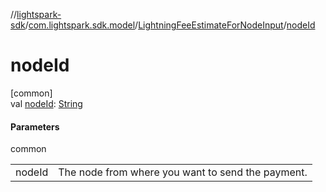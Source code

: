 //[lightspark-sdk](../../../index.md)/[com.lightspark.sdk.model](../index.md)/[LightningFeeEstimateForNodeInput](index.md)/[nodeId](node-id.md)

# nodeId

[common]\
val [nodeId](node-id.md): [String](https://kotlinlang.org/api/latest/jvm/stdlib/kotlin/-string/index.html)

#### Parameters

common

| | |
|---|---|
| nodeId | The node from where you want to send the payment. |
